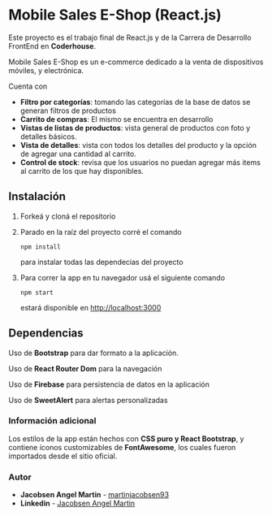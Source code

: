 # Mobile Sales E-Shop (React.js)

Este proyecto es el trabajo final de React.js y de la Carrera de Desarrollo FrontEnd en **Coderhouse**.

Mobile Sales E-Shop es un e-commerce dedicado a la venta de dispositivos móviles, y electrónica.

Cuenta con

-   **Filtro por categorías**: tomando las categorías de la base de datos se generan filtros de productos
-   **Carrito de compras**: El mismo se encuentra en desarrollo
-   **Vistas de listas de productos**: vista general de productos con foto y detalles básicos.
-   **Vista de detalles**: vista con todos los detalles del producto y la opción de agregar una cantidad al carrito.
-   **Control de stock**: revisa que los usuarios no puedan agregar más items al carrito de los que hay disponibles.


## Instalación

1.  Forkeá y cloná el repositorio
    
2.  Parado en la raíz del proyecto corré el comando
    ```
    npm install
    ```
    para instalar todas las dependecias del proyecto
    
3.  Para correr la app en tu navegador usá el siguiente comando
    
    ```
    npm start
    ```
    estará disponible en [http://localhost:3000](http://localhost:3000/)

## Dependencias

Uso de **Bootstrap** para dar formato a la aplicación.

Uso de **React Router Dom** para la navegación

Uso de **Firebase** para persistencia de datos en la aplicación

Uso de **SweetAlert** para alertas personalizadas

### Información adicional

Los estilos de la app están hechos con **CSS puro y React Bootstrap**, y contiene íconos customizables de **FontAwesome**, los cuales fueron importados desde el sitio oficial.

### Autor

-   **Jacobsen Angel Martin**  -  [martinjacobsen93](https://github.com/martinjacobsen93)
-  **Linkedin**  -  [Jacobsen Angel Martin](https://www.linkedin.com/in/martinjacobsen-93)
